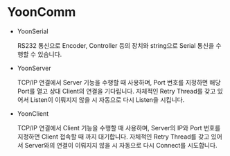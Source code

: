 # YoonComm

- YoonSerial
    
    RS232 통신으로 Encoder, Controller 등의 장치와 string으로 Serial 통신을 수행할 수 있습니다.
    
- YoonServer
    
    TCP/IP 연결에서 Server 기능을 수행할 때 사용하며, Port 번호를 지정하면 해당 Port를 열고 상대 Client의 연결을 기다립니다.
    자체적인 Retry Thread를 갖고 있어서 Listen이 이뤄지지 않을 시 자동으로 다시 Listen을 시킵니다.
    
- YoonClient
    
    TCP/IP 연결에서 Client 기능을 수행할 때 사용하며, Server의 IP와 Port 번호를 지정하면 Client 접속할 때 까지 대기합니다.
    자체적인 Retry Thread를 갖고 있어서 Server와의 연결이 이뤄지지 않을 시 자동으로 다시 Connect를 시도합니다.